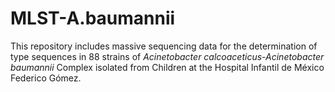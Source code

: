 # MLST-A.baumannii


This repository includes massive sequencing data for the determination of type sequences in 88 strains of *Acinetobacter calcoaceticus-Acinetobacter baumannii* Complex isolated from Children at the Hospital Infantil de México Federico Gómez. 

